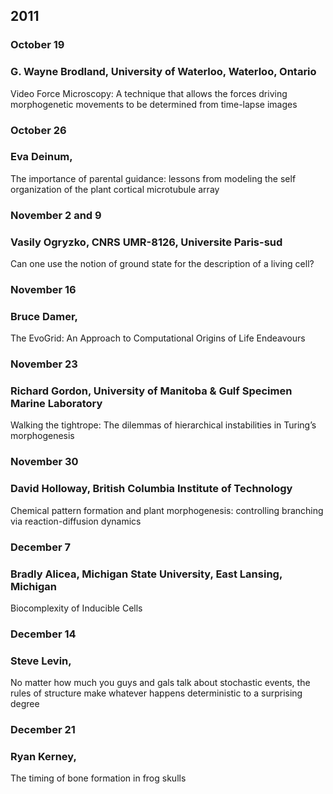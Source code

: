 ## 2011  

### October 19 
### G. Wayne Brodland, University of Waterloo, Waterloo, Ontario
Video Force Microscopy: A technique that allows the forces driving morphogenetic movements to be determined from time-lapse images

### October 26
### Eva Deinum, 
The importance of parental guidance: lessons from modeling the self organization of the plant cortical microtubule array

### November 2 and 9 
### Vasily Ogryzko, CNRS UMR-8126, Universite Paris-sud
Can one use the notion of ground state for the description of a living cell?

### November 16  
### Bruce Damer, 
The EvoGrid: An Approach to Computational Origins of Life Endeavours

### November 23 
### Richard Gordon, University of Manitoba & Gulf Specimen Marine Laboratory
Walking the tightrope: The dilemmas of hierarchical instabilities in Turing’s morphogenesis

### November 30 
### David Holloway, British Columbia Institute of Technology
Chemical pattern formation and plant morphogenesis: controlling branching via reaction-diffusion dynamics  

### December 7 
### Bradly Alicea, Michigan State University, East Lansing, Michigan
Biocomplexity of Inducible Cells

### December 14
### Steve Levin, 
No matter how much you guys and gals talk about stochastic events, the rules of structure make whatever happens deterministic to a surprising degree

### December 21
### Ryan Kerney, 
The timing of bone formation in frog skulls  
